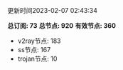 更新时间2023-02-07 02:43:34

**总订阅: 73**
**总节点: 920**
**有效节点: 360**
- v2ray节点: 183
- ss节点: 167
- trojan节点: 10
